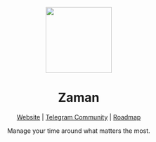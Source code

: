 <p align="center">
<img src="https://eslint.style/logo.svg" width="150">
</p>

<h1 align="center">Zaman</h1>


<p align="center">
<a href="https://thezaman.app">Website</a> |
<a href="https://t.me/zamanapp">Telegram Community</a> |
<a href="#">Roadmap</a>
</p>

<p align="center">
Manage your time around what matters the most.
</p>

<!--
🌈 Contribution guidelines - how can the community get involved?
👩‍💻 Useful resources - where can the community find your docs? Is there anything else the community should know?
-->

<!-- We can add this later to highlight some website eg: official website, bilal, zamical
<a href="https://nuxt.com"><img src="https://img.shields.io/badge/nuxt.com-18181B?&logo=nuxt.js" alt="Nuxt" /></a>
<a href="https://nuxt.studio"><img src="https://img.shields.io/badge/nuxt.studio-18181B?&logo=nuxt.js&logoColor=3BB5EC" alt="Nuxt Studio" /></a>
<a href="https://ui.nuxtlabs.com"><img src="https://img.shields.io/badge/ui.nuxtlabs.com-18181B?&logo=nuxt.js&logoColor=1CD1C6" alt="NuxtLabs UI" /></a>
<a href="https://nuxtlabs.com"><img src="https://img.shields.io/badge/nuxtlabs.com-18181B?&logo=nuxt.js&logoColor=FFFFFF" alt="NuxtLabs" /></a>
<a href="https://volta.net"><img height="20" src="https://github-production-user-asset-6210df.s3.amazonaws.com/904724/238708676-e9250d2e-7eea-4139-bf69-958d30535c5b.svg" alt="Volta"></a>
-->
